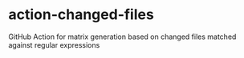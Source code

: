 # action-changed-files
GitHub Action for matrix generation based on changed files matched against regular expressions
